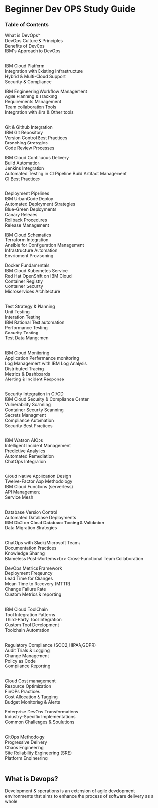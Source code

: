 <h1>Beginner Dev OPS Study Guide </h1>
<h3>Table of Contents</h3>

<p>
  What is DevOps?<br>
  DevOps Culture & Principles<br>
  Benefits of DevOps<br>
  IBM's Approach to DevOps<br><br>

  IBM Cloud Platform<br>
  Integration with Existing Infrastructure<br>
  Hybrid & Multi-Cloud Support <br>
  Security & Compliance <br>

  IBM Engineering Workflow Management <br>
  Agile Planning & Tracking<br>
  Requirements Management<br>
  Team collaboration Tools<br>
  Integration with Jira & Other tools<br><br>

  Git & Github Integration<br>
  IBM Git Repository<br>
  Version Control Best Practices<br>
  Branching Strategies<br>
  Code Review Processes<br>

  IBM Cloud Continuous Delivery <br>
  Build Automation<br>
  Jenkins Integration<br>
  Automated Testing in CI Pipeline
  Build Artifact Management<br>
  CI Best Practices<br><br>

  Deployment Pipelines<br>
  IBM UrbanCode Deploy<br>
  Automated Deployment Strategies<br>
  Blue-Green Deployments<br>
  Canary Releaes<br>
  Rollback Procedures<br>
  Release Management<br>

  IBM Cloud Schematics<br>
  Terraform Integration<br>
  Ansible for Configuration Management <br>
  Infrastructure Automation<br>
  Envrioment Provisoning<br>

  Docker Fundamentals<br>
  IBM Cloud Kubernetes Service<br>
  Red Hat OpenShift on IBM Cloud<br>
  Container Registry<br>
  Container Security<br>
  Microservices Architecture <br><br>

  Test Strategy & Planning<br>
  Unit Testing<br>
  Interation Testing <br>
  IBM Rational Test automation<br>
  Performance Testing<br>
  Security Testing<br>
  Test Data Mangemen<br><br>

  IBM Cloud Monitoring <br>
  Application Performance monitoring <br>
  Log Management with IBM Log Analysis<br>
  Distributed Tracing<br>
  Metrics & Dashboards<br>
  Alerting & Incident Response<br><br>

  Security Integration in CI/CD<br>
  IBM Cloud Security & Compliance Center<br>
  Vulnerability Scanning<br>
  Container Security Scanning<br>
  Secrets Managment<br>
  Compliance Automation<br>
  Security Best Practices<br><br>

  IBM Watson AIOps<br>
  Intelligent Incident Management <br>
  Predictive Analytics<br>
  Automated Remediation<br>
  ChatOps Integration<br><br>

  Cloud Native Application Design <br>
  Twelve-Factor App Methodology <br>
  IBM Cloud Functions (serverless)<br>
  API Management<br>
  Service Mesh<br><br>

  Database Version Control<br>
  Automated Database Deployments<br>
  IBM Db2 on Cloud
  Database Testing & Validation<br>
  Data Migration Strategies<br> <br>

  ChatOps with Slack/Microsoft Teams<br>
  Documentation Practices<br>
  Knowledge Sharing<br>
  Blameless Post-Mortems>br>
  Cross-Functional Team Collaboration<br>

  DevOps Metrics Framework<br>
  Deployment Freqeuncy<br>
  Lead Time for Changes<br>
  Mean Time to Recovery (MTTR)<br>
  Change Failure Rate<br>
  Custom Metrics & reporting<br><br>

  IBM Cloud ToolChain<br>
  Tool Integration Patterns<br>
  Third-Party Tool Integration<br>
  Custom Tool Development<br>
  Toolchain Automation<br><br>

  Regulatory Compliance (SOC2,HIPAA,GDPR)<br>
  Audit Trials & Logging<br>
  Change Management<br>
  Policy as Code<br>
  Compliance Reporting<br><br>

  Cloud Cost management <br>
  Resource Optimization<br> 
  FinOPs Practices<br>
  Cost Allocation & Tagging<br>
  Budget Monitoring & Alerts<br>

  Enterprise DevOps Transformations <br>
  Industry-Specific Implementations<br>
  Common Challenges & Soulutions<br><br>

  GitOps Methodolgy<br>
  Progressive Delivery<br>
  Chaos Engineering<br>
  Site Reliability Engineering (SRE)<br>
  Platform Engineering<br><br>
  

  
  
  
  
  
  

  
  
  
  
  
  


</p>

<h2>What is Devops?</h2>
<p>
  Development  & operations is an extension of agile development environments  that aims to enhance the process of software delivery as a whole
</p>
